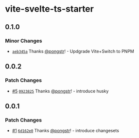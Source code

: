 # vite-svelte-ts-starter

## 0.1.0

### Minor Changes

- [`aeb345a`](https://github.com/pongstr/vite-svelte-tailwind/commit/aeb345a90634cd4039fe4f7574e31d005cb73a51) Thanks [@pongstr](https://github.com/pongstr)! - Updgrade Vite+Switch to PNPM

## 0.0.2

### Patch Changes

- [#5](https://github.com/pongstr/vite-svelte-tailwind/pull/5) [`0923825`](https://github.com/pongstr/vite-svelte-tailwind/commit/09238250d4eddb540236b993c14c2fa7a4b736da) Thanks [@pongstr](https://github.com/pongstr)! - introduce husky

## 0.0.1

### Patch Changes

- [#1](https://github.com/pongstr/vite-svelte-tailwind/pull/1) [`6d162e0`](https://github.com/pongstr/vite-svelte-tailwind/commit/6d162e03dbfa90b2e4e38262c23b6a7030a955f9) Thanks [@pongstr](https://github.com/pongstr)! - introduce changesets
